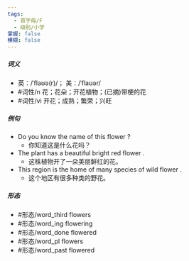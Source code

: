 ```yaml
---
tags:
  - 首字母/F
  - 级别/小学
掌握: false
模糊: false
---
```

##### 词义
- 英：/ˈflaʊə(r)/； 美：/ˈflaʊər/
- #词性/n  花；花朵；开花植物；(已摘)带梗的花
- #词性/vi  开花；成熟；繁荣；兴旺
##### 例句
- Do you know the name of this flower ?
	- 你知道这是什么花吗？
- The plant has a beautiful bright red flower .
	- 这株植物开了一朵美丽鲜红的花。
- This region is the home of many species of wild flower .
	- 这个地区有很多种类的野花。
##### 形态
- #形态/word_third flowers
- #形态/word_ing flowering
- #形态/word_done flowered
- #形态/word_pl flowers
- #形态/word_past flowered
